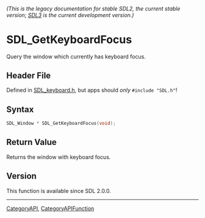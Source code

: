 ###### (This is the legacy documentation for stable SDL2, the current stable version; [SDL3](https://wiki.libsdl.org/SDL3/) is the current development version.)
# SDL_GetKeyboardFocus

Query the window which currently has keyboard focus.

## Header File

Defined in [SDL_keyboard.h](https://github.com/libsdl-org/SDL/blob/SDL2/include/SDL_keyboard.h), but apps should _only_ `#include "SDL.h"`!

## Syntax

```c
SDL_Window * SDL_GetKeyboardFocus(void);

```

## Return Value

Returns the window with keyboard focus.

## Version

This function is available since SDL 2.0.0.

----
[CategoryAPI](CategoryAPI), [CategoryAPIFunction](CategoryAPIFunction)

